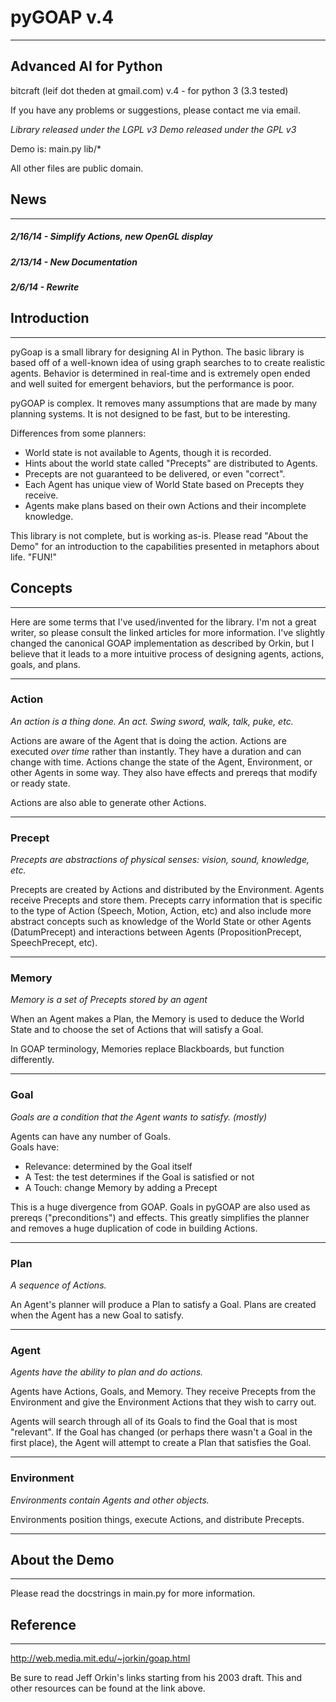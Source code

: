 # pyGOAP v.4
_______________________________________________________________________________

## Advanced AI for Python

bitcraft (leif dot theden at gmail.com)
v.4 - for python 3 (3.3 tested)

If you have any problems or suggestions, please contact me via email.

*Library released under the LGPL v3*
*Demo released under the GPL v3*

Demo is: main.py
         lib/*

All other files are public domain.


## News
_______________________________________________________________________________

##### 2/16/14  - Simplify Actions, new OpenGL display
##### 2/13/14  - New Documentation
##### 2/6/14   - Rewrite

   
## Introduction
_______________________________________________________________________________

pyGoap is a small library for designing AI in Python.  The basic library is
based off of a well-known idea of using graph searches to to create realistic
agents.  Behavior is determined in real-time and is extremely open ended and
well suited for emergent behaviors, but the performance is poor.

pyGOAP is complex.  It removes many assumptions that are made by many planning
systems.  It is not designed to be fast, but to be interesting.

Differences from some planners:
- World state is not available to Agents, though it is recorded.
- Hints about the world state called "Precepts" are distributed to Agents.
- Precepts are not guaranteed to be delivered, or even "correct".
- Each Agent has unique view of World State based on Precepts they receive.
- Agents make plans based on their own Actions and their incomplete knowledge.

This library is not complete, but is working as-is.  Please read
"About the Demo" for an introduction to the capabilities presented in metaphors
about life.  "FUN!"


## Concepts
_______________________________________________________________________________

Here are some terms that I've used/invented for the library.  I'm not a great
writer, so please consult the linked articles for more information.  I've
slightly changed the canonical GOAP implementation as described by Orkin,
but I believe that it leads to a more intuitive process of designing agents,
actions, goals, and plans.

_______________________________________________________________________________
### Action
*An action is a thing done.  An act.  Swing sword, walk, talk, puke, etc.*  

Actions are aware of the Agent that is doing the action.  Actions are executed
*over time* rather than instantly.  They have a duration and can change with
time.  Actions change the state of the Agent, Environment, or other Agents
in some way.  They also have effects and prereqs that modify or ready state.

Actions are also able to generate other Actions.

_______________________________________________________________________________
### Precept
*Precepts are abstractions of physical senses: vision, sound, knowledge, etc.*  

Precepts are created by Actions and distributed by the Environment.  Agents
receive Precepts and store them.  Precepts carry information that is specific
to the type of Action (Speech, Motion, Action, etc) and also include more
abstract concepts such as knowledge of the World State or other Agents
(DatumPrecept) and interactions between Agents (PropositionPrecept,
SpeechPrecept, etc).

_______________________________________________________________________________
### Memory
*Memory is a set of Precepts stored by an agent*

When an Agent makes a Plan, the Memory is used to deduce the World State and
to choose the set of Actions that will satisfy a Goal.

In GOAP terminology, Memories replace Blackboards, but function differently.

_______________________________________________________________________________
### Goal
*Goals are a condition that the Agent wants to satisfy. (mostly)*

Agents can have any number of Goals.  
Goals have:
* Relevance: determined by the Goal itself
* A Test: the test determines if the Goal is satisfied or not
* A Touch: change Memory by adding a Precept

This is a huge divergence from GOAP.  Goals in pyGOAP are also used as prereqs
("preconditions") and effects.  This greatly simplifies the planner and removes
a huge duplication of code in building Actions.

_______________________________________________________________________________
### Plan
*A sequence of Actions.*

An Agent's planner will produce a Plan to satisfy a Goal.  Plans are created
when the Agent has a new Goal to satisfy.

_______________________________________________________________________________
### Agent
*Agents have the ability to plan and do actions.*  

Agents have Actions, Goals, and Memory.  They receive Precepts from the
Environment and give the Environment Actions that they wish to carry out.

Agents will search through all of its Goals to find the Goal that is most
"relevant".  If the Goal has changed (or perhaps there wasn't a Goal in the
first place), the Agent will attempt to create a Plan that satisfies the Goal.

_______________________________________________________________________________
### Environment
*Environments contain Agents and other objects.*  

Environments position things, execute Actions, and distribute Precepts.

_______________________________________________________________________________


## About the Demo
_______________________________________________________________________________

Please read the docstrings in main.py for more information.


## Reference
_______________________________________________________________________________

http://web.media.mit.edu/~jorkin/goap.html

Be sure to read Jeff Orkin's links starting from his 2003 draft.  This and
other resources can be found at the link above.